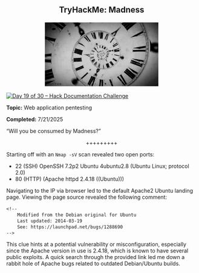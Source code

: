 **<p align="center">TryHackMe: Madness</p>**
---

<p align="center">
  <img src="https://github.com/chaiexe/TryHackMe-Write-ups/blob/main/Madness/Images/Time%20loop.gif" alt="image alt" width="300" />
</p>

[![Day 19 of 30 – Hack Documentation Challenge](https://img.shields.io/badge/Day%2019%20of%2030-Hack%20Documentation%20Challenge-crimson?style=for-the-badge&logo=tryhackme)](https://tryhackme.com)

**Topic:** Web application pentesting 

**Completed:** 7/21/2025

“Will you be consumed by Madness?”

<p align="center">+++++++++</p>

Starting off with an `Nmap -sV` scan revealed two open ports:

- 22 (SSH) OpenSSH 7.2p2 Ubuntu 4ubuntu2.8 (Ubuntu Linux; protocol 2.0)
- 80 (HTTP) (Apache httpd 2.4.18 ((Ubuntu)))

Navigating to the IP via browser led to the default Apache2 Ubuntu landing page. Viewing the page source revealed the following comment:
```
<!--
    Modified from the Debian original for Ubuntu
    Last updated: 2014-03-19
    See: https://launchpad.net/bugs/1288690
-->
```
This clue hints at a potential vulnerability or misconfiguration, especially since the Apache version in use is 2.4.18, which is known to have several public exploits. A quick search through the provided link led me down a rabbit hole of Apache bugs related to outdated Debian/Ubuntu builds.
